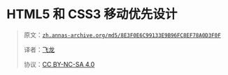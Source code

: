 # HTML5 和 CSS3 移动优先设计

> 原文：[`zh.annas-archive.org/md5/8E3F0E6C99133E9B96FC8EF78A0D3F0F`](https://zh.annas-archive.org/md5/8E3F0E6C99133E9B96FC8EF78A0D3F0F)
> 
> 译者：[飞龙](https://github.com/wizardforcel)
> 
> 协议：[CC BY-NC-SA 4.0](http://creativecommons.org/licenses/by-nc-sa/4.0/)
